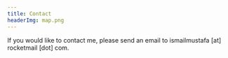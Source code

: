```yaml
---
title: Contact
headerImg: map.png
---
```


If you would like to contact me, please send an email to ismailmustafa [at] rocketmail [dot] com.
